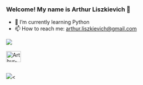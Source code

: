 ### Welcome! My name is Arthur Liszkievich 👋


- 🌱 I’m currently learning Python
- 📫 How to reach me: arthur.liszkievich@gmail.com

<div>
<a hrmf="https://github.com/arthurliszkievich">

<img heigh="180em" src="https://github-readme-stats.vercel.app/api?username=arthurliszkievich&show_icons=true&theme=merko&include_all_commits=true&count=true&conut_private=true"/>
</div>

<div style-"display: inline_block"><br>

<img align= "center" alt="Arthur-Python" height = "30" width = "40" src = "https://cdn.jsdelivr.net/gh/devicons/devicon/icons/python/python-original.svg" />
</div>

##

<div>
<a hrmf= "https://www.linkedin.com/in/arthur-liszkievich-9282092a5/" target="_blank">

<img src ="https://img.shields.io/badge/-LinkedIn-%230077B5?style-for-the-badge&logo=linkedin&logoColor=white" target= "_blank">< </a>



</div>